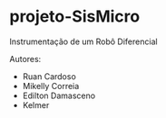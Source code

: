 # projeto-SisMicro
Instrumentação de um Robô Diferencial

Autores:
- Ruan Cardoso
- Mikelly Correia
- Edilton Damasceno
- Kelmer

